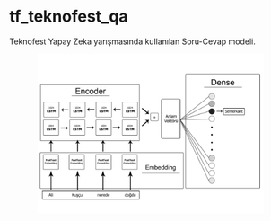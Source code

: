 # tf_teknofest_qa
Teknofest Yapay Zeka yarışmasında kullanılan Soru-Cevap modeli.

<p align="center">
<img width="80%" src="img/diyagram.jpg" />
</p align="center">
